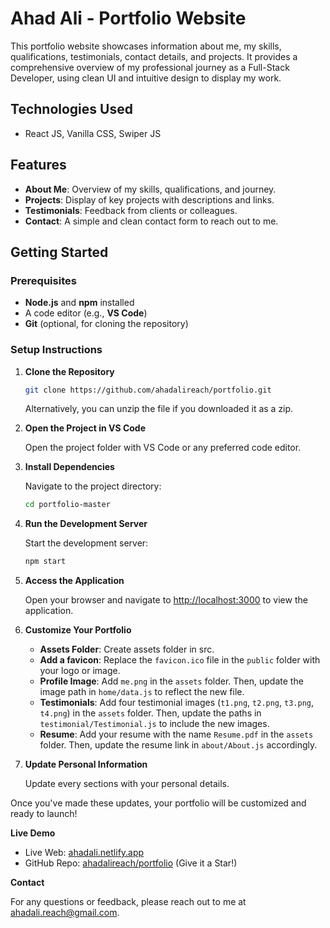 # Ahad Ali - Portfolio Website

This portfolio website showcases information about me, my skills, qualifications, testimonials, contact details, and projects. It provides a comprehensive overview of my professional journey as a Full-Stack Developer, using clean UI and intuitive design to display my work.

## Technologies Used

- React JS, Vanilla CSS, Swiper JS

## Features

- **About Me**: Overview of my skills, qualifications, and journey.
- **Projects**: Display of key projects with descriptions and links.
- **Testimonials**: Feedback from clients or colleagues.
- **Contact**: A simple and clean contact form to reach out to me.

## Getting Started

### Prerequisites

- **Node.js** and **npm** installed
- A code editor (e.g., **VS Code**)
- **Git** (optional, for cloning the repository)

### Setup Instructions

1. **Clone the Repository**

   ```bash
   git clone https://github.com/ahadalireach/portfolio.git
   ```

   Alternatively, you can unzip the file if you downloaded it as a zip.

2. **Open the Project in VS Code**

   Open the project folder with VS Code or any preferred code editor.

3. **Install Dependencies**

   Navigate to the project directory:

   ```bash
   cd portfolio-master
   ```

4. **Run the Development Server**

   Start the development server:

   ```bash
   npm start
   ```

5. **Access the Application**

   Open your browser and navigate to [http://localhost:3000](http://localhost:3000) to view the application.

6. **Customize Your Portfolio**

   - **Assets Folder**: Create assets folder in src.
   - **Add a favicon**: Replace the `favicon.ico` file in the `public` folder with your logo or image.
   - **Profile Image**: Add `me.png` in the `assets` folder. Then, update the image path in `home/data.js` to reflect the new file.
   - **Testimonials**: Add four testimonial images (`t1.png`, `t2.png`, `t3.png`, `t4.png`) in the `assets` folder. Then, update the paths in `testimonial/Testimonial.js` to include the new images.
   - **Resume**: Add your resume with the name `Resume.pdf` in the `assets` folder. Then, update the resume link in `about/About.js` accordingly.

7. **Update Personal Information**

   Update every sections with your personal details.

Once you've made these updates, your portfolio will be customized and ready to launch!

**Live Demo**

- Live Web: [ahadali.netlify.app](https://ahadali.netlify.app/)
- GitHub Repo: [ahadalireach/portfolio](https://github.com/ahadalireach/portfolio) (Give it a Star!)

**Contact**

For any questions or feedback, please reach out to me at [ahadali.reach@gmail.com](mailto:ahadali.reach@gmail.com).
